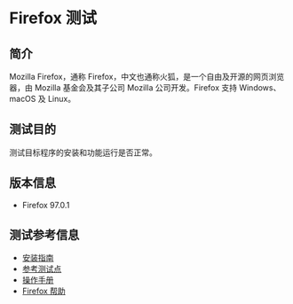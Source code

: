 # Firefox 测试

## 简介

Mozilla Firefox，通称 Firefox，中文也通称火狐，是一个自由及开源的网页浏览器，由 Mozilla 基金会及其子公司 Mozilla 公司开发。Firefox 支持 Windows、macOS 及 Linux。

## 测试目的

测试目标程序的安装和功能运行是否正常。

## 版本信息

- Firefox 97.0.1

## 测试参考信息

- [安装指南](./installation.md)
- [参考测试点](./test.md)
- [操作手册](./userguide.md)
- [Firefox 帮助](https://support.mozilla.org/zh-CN/products/firefox)
